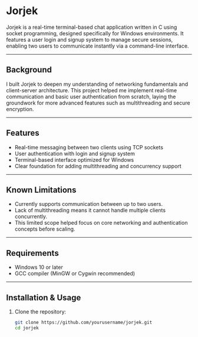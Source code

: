 # Jorjek

Jorjek is a real-time terminal-based chat application written in C using socket programming, designed specifically for Windows environments. It features a user login and signup system to manage secure sessions, enabling two users to communicate instantly via a command-line interface.

---

## Background

I built Jorjek to deepen my understanding of networking fundamentals and client-server architecture. This project helped me implement real-time communication and basic user authentication from scratch, laying the groundwork for more advanced features such as multithreading and secure encryption.

---

## Features

- Real-time messaging between two clients using TCP sockets  
- User authentication with login and signup system  
- Terminal-based interface optimized for Windows  
- Clear foundation for adding multithreading and concurrency support  

---

## Known Limitations

- Currently supports communication between up to two users.  
- Lack of multithreading means it cannot handle multiple clients concurrently.  
- This limited scope helped focus on core networking and authentication concepts before scaling.  

---

## Requirements

- Windows 10 or later  
- GCC compiler (MinGW or Cygwin recommended)  

---

## Installation & Usage

1. Clone the repository:  
   ```bash
   git clone https://github.com/yourusername/jorjek.git
   cd jorjek

